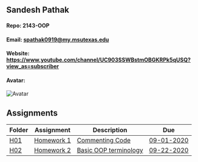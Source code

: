 ## Sandesh Pathak
#### Repo: 2143-OOP
#### Email: spathak0919@my.msutexas.edu
#### Website: https://www.youtube.com/channel/UC903SSWBstmOBGKRPk5qUSQ?view_as=subscriber
#### Avatar:
![Avatar](https://cs.msutexas.edu/~griffin/zcloud/zcloud-files/einstein_avatar.png)


## Assignments
| Folder | Assignment | Description | Due|
 | ------------|------------|------------|------------|
 | [H01](https://github.com/spathak0919/Assignments/tree/master/H01) | [ Homework 1 ](https://github.com/spathak0919/Assignments/tree/master/H01) | [ Commenting Code](https://github.com/spathak0919/Assignments/tree/master/H01) | [09-01-2020 ](https://github.com/spathak0919/Assignments/tree/master/H01)
 | [H02](https://github.com/spathak0919/Assignments/tree/master/H02) | [ Homework 2 ](https://github.com/spathak0919/Assignments/tree/master/H02) | [ Basic OOP terminology](https://github.com/rugbyprof/2143-Object-Oriented-Programming/tree/master/Assignments/04-H02) | [09-22-2020 ](https://github.com/spathak0919/Assignments/tree/master/H02) |
